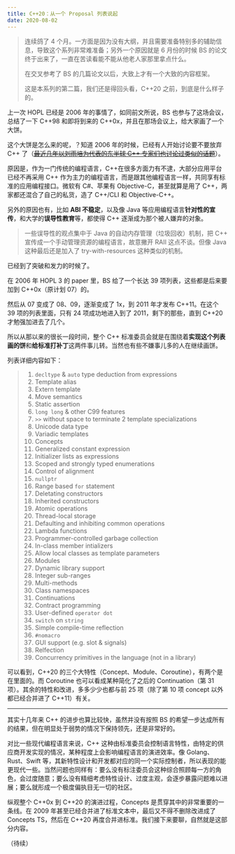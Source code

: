 ```yaml
---
title: C++20：从一个 Proposal 列表说起
date: 2020-08-02
---
```


> 连续鸽了 4 个月。一方面是因为没有大纲，并且需要准备特别多的辅助信息，导致这个系列非常难准备；另外一个原因就是 6 月份的时候 BS 的论文终于出来了，一直在苦读看能不能从他老人家那里拿点什么。
>
> 在交叉参考了 BS 的几篇论文以后，大致上才有一个大致的内容框架。
>
> 这是本系列的第二篇，我们还是得回头看，C++20 之前，到底是什么样子的。

上一次 HOPL 已经是 2006 年的事情了，如同前文所说，BS 也参与了这场会议，总结了一下 C++98 和即将到来的 C++0x，并且在那场会议上，给大家画了一个大饼。

这个大饼是怎么来的呢，？知道 2006 年的时候，已经有人开始讨论要不要放弃 C++ 了（[<del>最近几年以刘雨培为代表的东半球 C++ 专家们也讨论过类似的话题</del>](https://www.zhihu.com/answer/239870475 "放弃C++")）。

原因是，作为一门传统的编程语言，C++在很多方面力有不逮，大部分应用平台已经不再采用 C++ 作为主力的编程语言，而是跟其他编程语言一样，共同享有标准的应用编程接口。微软有 C#、苹果有 Objective-C，甚至就算是用了 C++，两家都还混合了自己的私货，造了 C++/CLI 和 Objective-C++。

另外的原因也有，比如 **ABI 不稳定**，以及像 Java 等应用编程语言**针对性的宣传**，和大学的**误导性教育**等，都使得 C++ 逐渐成为那个被人嫌弃的对象。

> 一些误导性的观点集中于 Java 的自动内存管理（垃圾回收）机制，把 C++ 宣传成一个手动管理资源的编程语言，故意撇开 RAII 这点不谈。但像 Java 这种最后还是加入了 try-with-resources 这种类似的机制。

已经到了突破和发力的时候了。

在 2006 年 HOPL 3 的 paper 里，BS 给了一个长达 39 项列表，这些都是后来要加到 C++0x（原计划 07）的。

然后从 07 变成了 08、09，逐渐变成了 1x，到 2011 年才发布 C++11。在这个 39 项的列表里面，只有 24 项成功地进入到了 2011，剩下的那些，直到 C++20 才勉强加进去了几个。

所以从那以来的很长一段时间，整个 C++ 标准委员会就是在围绕着**实现这个列表画的饼**和**给标准打补丁**这两件事儿转。当然也有些不嫌事儿多的人在继续画饼。

列表详细内容如下：

> 1.  `decltype` & `auto` type deduction from expressions
> 2.  Template alias
> 3.  Extern template
> 4.  Move semantics
> 5.  Static assertion
> 6.  `long long` & other C99 features
> 7.  `>>` without space to terminate 2 template specializations
> 8.  Unicode data type
> 9.  Variadic templates
> 10. Concepts
> 11. Generalized constant expression
> 12. Initializer lists as expressions
> 13. Scoped and strongly typed enumerations
> 14. Control of alignment
> 15. `nullptr`
> 16. Range based `for` statement
> 17. Deletating constructors
> 18. Inherited constructors
> 19. Atomic operations
> 20. Thread-local storage
> 21. Defaulting and inhibiting common operations
> 22. Lambda functions
> 23. Programmer-controlled garbage collection
> 24. In-class member intializers
> 25. Allow local classes as template parameters
> 26. Modules
> 27. Dynamic library support
> 28. Integer sub-ranges
> 29. Multi-methods
> 30. Class namespaces
> 31. Continuations
> 32. Contract programming
> 33. User-defined `operator dot`
> 34. `switch` on `string`
> 35. Simple compile-time reflection
> 36. `#nomacro`
> 37. GUI support (e.g. slot & signals)
> 38. Relfection
> 39. Concurrency primitives in the language (not in a library)

可以看到，C++20 的三个大特性（Concept、Module、Coroutine），有两个是在里面的。而 Coroutine 也可以看成某种简化了之后的 Continuation（第 31 项）。其余的特性和改进，多多少少也都与前 25 项（除了第 10 项 concept 以外都已经合并进了 C++11）有关。

---

其实十几年来 C++ 的进步也算比较快，虽然并没有按照 BS 的希望一步达成所有的结果，但在明显处于弱势的情况下保持领先，还是非常好的。

对比一些现代编程语言来说，C++ 这种由标准委员会控制语言特性，由特定的供应商开发实现的情况，某种程度上会影响编程语言的演进效率。像 Golang、Rust、Swift 等，其新特性设计和开发都对应的同一个实际控制者，所以表现的能更现代一些。当然问题也同样有：要么没有标注委员会这种综合照顾每一方的角色，会过度随意；要么没有精细考虑特性设计、过度主观，会逐步暴露问题难以进展；要么就形成一个极度偏执目无一切的社区。

纵观整个 C++0x 到 C++20 的演进过程，Concepts 是贯穿其中的非常重要的一条线。在 2009 年甚至已经合并进了标准文本中，最后又不得不删除改进成了 Concepts TS，然后在 C++20 再度合并进标准。我们接下来要聊，自然就是这部分内容。

（待续）
